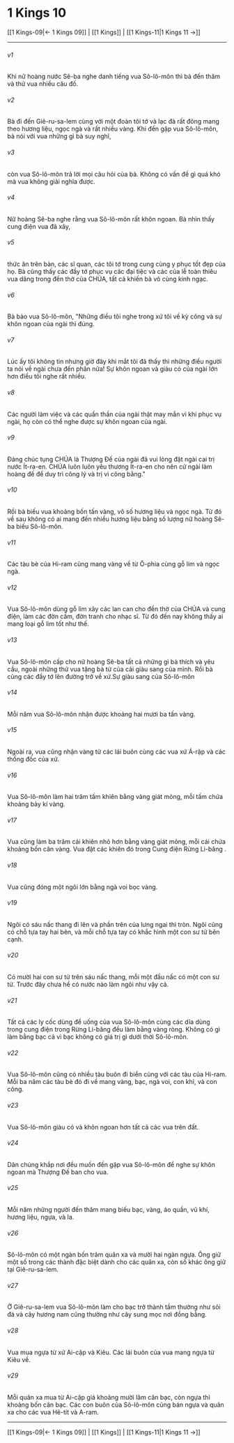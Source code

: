 # 1 Kings 10

[[1 Kings-09|← 1 Kings 09]] | [[1 Kings]] | [[1 Kings-11|1 Kings 11 →]]
***



###### v1 
Khi nữ hoàng nước Sê-ba nghe danh tiếng vua Sô-lô-môn thì bà đến thăm và thử vua nhiều câu đố. 

###### v2 
Bà đi đến Giê-ru-sa-lem cùng với một đoàn tôi tớ và lạc đà rất đông mang theo hương liệu, ngọc ngà và rất nhiều vàng. Khi đến gặp vua Sô-lô-môn, bà nói với vua những gì bà suy nghĩ, 

###### v3 
còn vua Sô-lô-môn trả lời mọi câu hỏi của bà. Không có vấn đề gì quá khó mà vua không giải nghĩa được. 

###### v4 
Nữ hoàng Sê-ba nghe rằng vua Sô-lô-môn rất khôn ngoan. Bà nhìn thấy cung điện vua đã xây, 

###### v5 
thức ăn trên bàn, các sĩ quan, các tôi tớ trong cung cùng y phục tốt đẹp của họ. Bà cũng thấy các đầy tớ phục vụ các đại tiệc và các của lễ toàn thiêu vua dâng trong đền thờ của CHÚA, tất cả khiến bà vô cùng kinh ngạc. 

###### v6 
Bà bảo vua Sô-lô-môn, "Những điều tôi nghe trong xứ tôi về kỳ công và sự khôn ngoan của ngài thì đúng. 

###### v7 
Lúc ấy tôi không tin nhưng giờ đây khi mắt tôi đã thấy thì những điều người ta nói về ngài chưa đến phân nửa! Sự khôn ngoan và giàu có của ngài lớn hơn điều tôi nghe rất nhiều. 

###### v8 
Các người làm việc và các quần thần của ngài thật may mắn vì khi phục vụ ngài, họ còn có thể nghe được sự khôn ngoan của ngài. 

###### v9 
Đáng chúc tụng CHÚA là Thượng Đế của ngài đã vui lòng đặt ngài cai trị nước Ít-ra-en. CHÚA luôn luôn yêu thương Ít-ra-en cho nên cử ngài làm hoàng đế để duy trì công lý và trị vì công bằng." 

###### v10 
Rồi bà biếu vua khoảng bốn tấn vàng, vô số hương liệu và ngọc ngà. Từ đó về sau không có ai mang đến nhiều hương liệu bằng số lượng nữ hoàng Sê-ba biếu Sô-lô-môn. 

###### v11 
Các tàu bè của Hi-ram cũng mang vàng về từ Ô-phia cùng gỗ lim và ngọc ngà. 

###### v12 
Vua Sô-lô-môn dùng gỗ lim xây các lan can cho đền thờ của CHÚA và cung điện, làm các đờn cầm, đờn tranh cho nhạc sĩ. Từ đó đến nay không thấy ai mang loại gỗ lim tốt như thế. 

###### v13 
Vua Sô-lô-môn cấp cho nữ hoàng Sê-ba tất cả những gì bà thích và yêu cầu, ngoài những thứ vua tặng bà từ của cải giàu sang của mình. Rồi bà cùng các đầy tớ lên đường trở về xứ.Sự giàu sang của Sô-lô-môn 

###### v14 
Mỗi năm vua Sô-lô-môn nhận được khoảng hai mươi ba tấn vàng. 

###### v15 
Ngoài ra, vua cũng nhận vàng từ các lái buôn cùng các vua xứ Á-rập và các thống đốc của xứ. 

###### v16 
Vua Sô-lô-môn làm hai trăm tấm khiên bằng vàng giát mỏng, mỗi tấm chứa khoảng bảy kí vàng. 

###### v17 
Vua cũng làm ba trăm cái khiên nhỏ hơn bằng vàng giát mỏng, mỗi cái chứa khoảng bốn cân vàng. Vua đặt các khiên đó trong Cung điện Rừng Li-băng . 

###### v18 
Vua cũng đóng một ngôi lớn bằng ngà voi bọc vàng. 

###### v19 
Ngôi có sáu nấc thang đi lên và phần trên của lưng ngai thì tròn. Ngôi cũng có chỗ tựa tay hai bên, và mỗi chỗ tựa tay có khắc hình một con sư tử bên cạnh. 

###### v20 
Có mười hai con sư tử trên sáu nấc thang, mỗi một đầu nấc có một con sư tử. Trước đây chưa hề có nước nào làm ngôi như vậy cả. 

###### v21 
Tất cả các ly cốc dùng để uống của vua Sô-lô-môn cùng các dĩa dùng trong cung điện trong Rừng Li-băng đều làm bằng vàng ròng. Không có gì làm bằng bạc cả vì bạc không có giá trị gì dưới thời Sô-lô-môn. 

###### v22 
Vua Sô-lô-môn cũng có nhiều tàu buôn đi biển cùng với các tàu của Hi-ram. Mỗi ba năm các tàu bè đó đi về mang vàng, bạc, ngà voi, con khỉ, và con công. 

###### v23 
Vua Sô-lô-môn giàu có và khôn ngoan hơn tất cả các vua trên đất. 

###### v24 
Dân chúng khắp nơi đều muốn đến gặp vua Sô-lô-môn để nghe sự khôn ngoan mà Thượng Đế ban cho vua. 

###### v25 
Mỗi năm những người đến thăm mang biếu bạc, vàng, áo quần, vũ khí, hương liệu, ngựa, và la. 

###### v26 
Sô-lô-môn có một ngàn bốn trăm quân xa và mười hai ngàn ngựa. Ông giữ một số trong các thành đặc biệt dành cho các quân xa, còn số khác ông giữ tại Giê-ru-sa-lem. 

###### v27 
Ở Giê-ru-sa-lem vua Sô-lô-môn làm cho bạc trở thành tầm thường như sỏi đá và cây hương nam cũng thường như cây sung mọc nơi đồng bằng. 

###### v28 
Vua mua ngựa từ xứ Ai-cập và Kiêu. Các lái buôn của vua mang ngựa từ Kiêu về. 

###### v29 
Mỗi quân xa mua từ Ai-cập giá khoảng mười lăm cân bạc, còn ngựa thì khoảng bốn cân bạc. Các con buôn của Sô-lô-môn cũng bán ngựa và quân xa cho các vua Hê-tít và A-ram.

***
[[1 Kings-09|← 1 Kings 09]] | [[1 Kings]] | [[1 Kings-11|1 Kings 11 →]]
